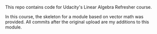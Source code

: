 This repo contains code for Udacity's Linear Algebra Refresher course. 

In this course, the skeleton for a module based on vector math was provided. All commits after the original upload are my additions to this module.
